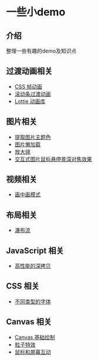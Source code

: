 <h1>一些小demo</h1>

## 介绍

整理一些有趣的demo及知识点

## 过渡动画相关

- [CSS 帧动画](https://github.com/kailong321200875/some-demo/tree/master/src/views/frame-animation/README.md)
- [滚动条过渡动画](https://github.com/kailong321200875/some-demo/tree/master/src/views/scroll-animation/README.md)
- [Lottie 动画库](https://github.com/kailong321200875/some-demo/tree/master/src/views/lottie/README.md)

## 图片相关

- [提取图片主题色](https://github.com/kailong321200875/some-demo/tree/master/src/views/img-theme/README.md)
- [图片懒加载](https://github.com/kailong321200875/some-demo/tree/master/src/views/img-lazy-load/README.md)
- [放大镜](https://github.com/kailong321200875/some-demo/tree/master/src/views/magnifier/README.md)
- [交互式图片鼠标悬停景深对焦效果](https://github.com/kailong321200875/some-demo/tree/master/src/views/deep-focus/README.md)

## 视频相关

- [画中画模式](https://github.com/kailong321200875/some-demo/tree/master/src/views/pip/README.md)

## 布局相关

- [瀑布流](https://github.com/kailong321200875/some-demo/tree/master/src/views/waterfall-flow/README.md)

## JavaScript 相关

- [高性能的深拷贝](https://github.com/kailong321200875/some-demo/tree/master/src/views/deep-clone/README.md)

## CSS 相关

- [不同类型的字体](https://github.com/kailong321200875/some-demo/tree/master/src/views/fonts/README.md)

## Canvas 相关

- [Canvas 基础绘制](https://github.com/kailong321200875/some-demo/tree/master/src/views/canvas-foundation/README.md)
- [粒子特效](https://github.com/kailong321200875/some-demo/tree/master/src/views/particle-effect/README.md)
- [鼠标和屏幕互动](https://github.com/kailong321200875/some-demo/tree/master/src/views/mouse-interaction/README.md)
